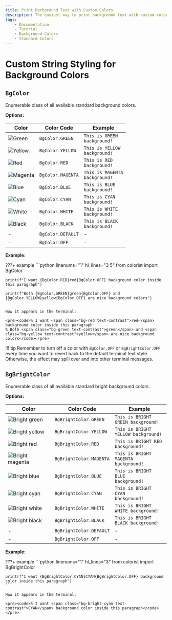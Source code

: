 ```yaml
---
title: Print Background Text with Custom Colors
description: The easiest way to print background text with custom colors in terminal output using Colorist for Python. This documentation includes color maps and code examples.
tags:
    - Documentation
    - Tutorial
    - Background Colors
    - Standard Colors
---
```


# Custom String Styling for Background Colors
## `BgColor`
Enumerable class of all available standard background colors.

**Options:**

| Color                                                    | Color Code        | Example                                                                                |
| -------------------------------------------------------- | ----------------- | -------------------------------------------------------------------------------------- |
| ![Green](../../assets/images/colors/green_16x16.png)     | `BgColor.GREEN`   | <code><span class="bg-green text-contrast">This is GREEN background!</span></code>     |
| ![Yellow](../../assets/images/colors/yellow_16x16.png)   | `BgColor.YELLOW`  | <code><span class="bg-yellow text-contrast">This is YELLOW background!</span></code>   |
| ![Red](../../assets/images/colors/red_16x16.png)         | `BgColor.RED`     | <code><span class="bg-red text-contrast">This is RED background!</span></code>         |
| ![Magenta](../../assets/images/colors/magenta_16x16.png) | `BgColor.MAGENTA` | <code><span class="bg-magenta text-contrast">This is MAGENTA background!</span></code> |
| ![Blue](../../assets/images/colors/blue_16x16.png)       | `BgColor.BLUE`    | <code><span class="bg-blue text-contrast">This is BLUE background!</span></code>       |
| ![Cyan](../../assets/images/colors/cyan_16x16.png)       | `BgColor.CYAN`    | <code><span class="bg-cyan text-contrast">This is CYAN background!</span></code>       |
| ![White](../../assets/images/colors/white_16x16.png)     | `BgColor.WHITE`   | <code><span class="bg-white text-contrast">This is WHITE background!</span></code>     |
| ![Black](../../assets/images/colors/black_16x16.png)     | `BgColor.BLACK`   | <code><span class="bg-black text-contrast">This is BLACK background!</span></code>     |
| -                                                        | `BgColor.DEFAULT` | -                                                                                      |
| -                                                        | `BgColor.OFF`     | -                                                                                      |

**Example:**

???+ example
    ```python linenums="1" hl_lines="3 5"
    from colorist import BgColor

    print(f"I want {BgColor.RED}red{BgColor.OFF} background color inside this paragraph")

    print(f"Both {BgColor.GREEN}green{BgColor.OFF} and {BgColor.YELLOW}yellow{BgColor.OFF} are nice background colors")
    ```

    How it appears in the terminal:

    <pre><code>% I want <span class="bg-red text-contrast">red</span> background color inside this paragraph
    % Both <span class="bg-green text-contrast">green</span> and <span class="bg-yellow text-contrast">yellow</span> are nice background colors</code></pre>

!!! tip
    Remember to turn off a color with `BgColor.OFF` or `BgBrightColor.OFF` every time you want to revert back to the default terminal text style. Otherwise, the effect may spill over and into other terminal messages.

## `BgBrightColor`
Enumerable class of all available standard bright background colors.

**Options:**

| Color                                                                  | Color Code              | Example                                                                                              |
| ---------------------------------------------------------------------- | ----------------------- | ---------------------------------------------------------------------------------------------------- |
| ![Bright green](../../assets/images/colors/bright_green_16x16.png)     | `BgBrightColor.GREEN`   | <code><span class="bg-bright-green text-contrast">This is BRIGHT GREEN background!</span></code>     |
| ![Bright yellow](../../assets/images/colors/bright_yellow_16x16.png)   | `BgBrightColor.YELLOW`  | <code><span class="bg-bright-yellow text-contrast">This is BRIGHT YELLOW background!</span></code>   |
| ![Bright red](../../assets/images/colors/bright_red_16x16.png)         | `BgBrightColor.RED`     | <code><span class="bg-bright-red text-contrast">This is BRIGHT RED background!</span></code>         |
| ![Bright magenta](../../assets/images/colors/bright_magenta_16x16.png) | `BgBrightColor.MAGENTA` | <code><span class="bg-bright-magenta text-contrast">This is BRIGHT MAGENTA background!</span></code> |
| ![Bright blue](../../assets/images/colors/bright_blue_16x16.png)       | `BgBrightColor.BLUE`    | <code><span class="bg-bright-blue text-contrast">This is BRIGHT BLUE background!</span></code>       |
| ![Bright cyan](../../assets/images/colors/bright_cyan_16x16.png)       | `BgBrightColor.CYAN`    | <code><span class="bg-bright-cyan text-contrast">This is BRIGHT CYAN background!</span></code>       |
| ![Bright white](../../assets/images/colors/bright_white_16x16.png)     | `BgBrightColor.WHITE`   | <code><span class="bg-bright-white text-contrast">This is BRIGHT WHITE background!</span></code>     |
| ![Bright black](../../assets/images/colors/bright_black_16x16.png)     | `BgBrightColor.BLACK`   | <code><span class="bg-bright-black text-contrast">This is BRIGHT BLACK background!</span></code>     |
| -                                                                      | `BgBrightColor.DEFAULT` | -                                                                                                    |
| -                                                                      | `BgBrightColor.OFF`     | -                                                                                                    |

**Example:**

???+ example
    ```python linenums="1" hl_lines="3"
    from colorist import BgBrightColor

    print(f"I want {BgBrightColor.CYAN}CYAN{BgBrightColor.OFF} background color inside this paragraph")
    ```

    How it appears in the terminal:

    <pre><code>% I want <span class="bg-bright-cyan text-contrast">CYAN</span> background color inside this paragraph</code></pre>
